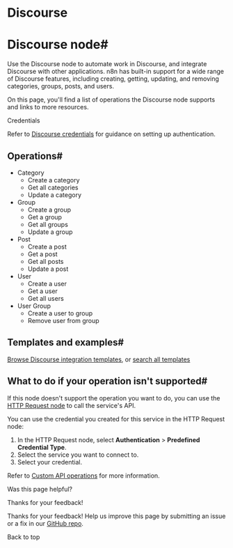 # Discourse

[ ](https://github.com/n8n-io/n8n-docs/edit/main/docs/integrations/builtin/app-nodes/n8n-nodes-base.discourse.md "Edit this page")

# Discourse node#

Use the Discourse node to automate work in Discourse, and integrate Discourse with other applications. n8n has built-in support for a wide range of Discourse features, including creating, getting, updating, and removing categories, groups, posts, and users.

On this page, you'll find a list of operations the Discourse node supports and links to more resources.

Credentials

Refer to [Discourse credentials](../../credentials/discourse/) for guidance on setting up authentication. 

## Operations#

  * Category
    * Create a category
    * Get all categories
    * Update a category
  * Group
    * Create a group
    * Get a group
    * Get all groups
    * Update a group
  * Post
    * Create a post
    * Get a post
    * Get all posts
    * Update a post
  * User
    * Create a user
    * Get a user
    * Get all users
  * User Group
    * Create a user to group
    * Remove user from group



## Templates and examples#

[Browse Discourse integration templates](https://n8n.io/integrations/discourse/), or [search all templates](https://n8n.io/workflows/)

## What to do if your operation isn't supported#

If this node doesn't support the operation you want to do, you can use the [HTTP Request node](../../core-nodes/n8n-nodes-base.httprequest/) to call the service's API.

You can use the credential you created for this service in the HTTP Request node: 

  1. In the HTTP Request node, select **Authentication** > **Predefined Credential Type**.
  2. Select the service you want to connect to.
  3. Select your credential.



Refer to [Custom API operations](../../../custom-operations/) for more information.

Was this page helpful? 

Thanks for your feedback! 

Thanks for your feedback! Help us improve this page by submitting an issue or a fix in our [GitHub repo](https://github.com/n8n-io/n8n-docs). 

Back to top 
